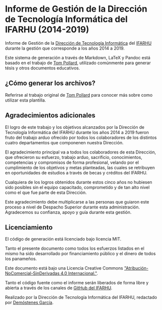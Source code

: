 # Informe de Gestión de la Dirección de Tecnología Informática del IFARHU (2014-2019)

Informe de Gestión de la [Dirección de Tecnología Informática](http://ifarhu.github.io) del [IFARHU](https://ifarhu.gob.pa) durante la gestión que corresponde a los años 2014 a 2019.

Este sistema de generación a través de Markdown, LaTeX y Pandoc está basado en el trabajo de [Tom Pollard](https://github.com/tompollard/phd_thesis_markdown), utilizado comúnmente para generar tésis y otros documentos educativos.

## ¿Cómo generar los archivos?

Referirse al trabajo original de [Tom Pollard](https://github.com/tompollard/phd_thesis_markdown) para conocer más sobre como utilizar esta plantilla.

## Agradecimientos adicionales

El logro de este trabajo y los objetivos alcanzados por la Dirección de Tecnología Informática del IFARHU durante los años 2014 a 2019 fueron fruto del trabajo arduo ofrecido por todos los colaboradores de los distintos cuatro departamentos que componenen nuestra Dirección.

El agradecimiento principal va a todos los colaboradores de esta Dirección, que ofrecieron su esfuerzo, trabajo arduo, sacrificio, conocimientos, competencias y compromisos de forma profesional, velando por el cumplimiento de los objetivos y metas planteadas, las cuales se retribuyen en oportunidades de estudios a través de becas y créditos del IFARHU.

Cualquiera de los logros obtenidos durante estos cinco años no hubiesen sido posibles sin el equipo capacitado, comprometido y de tan alto nivel como el que fue parte de esta Dirección.

Este agradecimiento debe multiplicarse a las personas que guiaron este proceso a nivel de Despacho Superior durante esta administración. Agradecemos su confianza, apoyo y guía durante esta gestión.

## Licenciamiento

El código de generación está licenciado bajo licencia MIT.

Tanto el presente documento como todos los esfuerzos listados en el mismo ha sido desarrollado por financiamiento público y el dinero de todos los panameños.

Este documento está bajo una Licencia Creative Commons ["Atribución-NoComercial-SinDerivadas 4.0 Internacional."](http://creativecommons.org/licenses/by-nc-nd/4.0/).

Tanto el código fuente como el informe serán liberados de forma libre y abierta a través de los canales de [GitHub del IFARHU](https://github.com/IFARHU).

Realizado por la Dirección de Tecnología Informática del IFARHU, redactado por [Demóstenes García](https://demogar.com).
